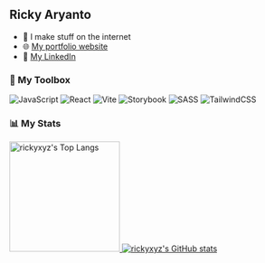 ## Ricky Aryanto
- 🔨 I make stuff on the internet
- 🌐 [My portfolio website](https://rickyxyz.github.io/)
- 💼 [My LinkedIn](https://www.linkedin.com/in/rickyaryanto/)
  
### 🧰 My Toolbox
![JavaScript](https://img.shields.io/badge/javascript-%23323330.svg?style=for-the-badge&logo=javascript&logoColor=%23F7DF1E)
![React](https://img.shields.io/badge/react-%2320232a.svg?style=for-the-badge&logo=react&logoColor=%2361DAFB)
![Vite](https://img.shields.io/badge/vite-%23646CFF.svg?style=for-the-badge&logo=vite&logoColor=white)
![Storybook](https://img.shields.io/badge/-Storybook-FF4785?style=for-the-badge&logo=storybook&logoColor=white)
![SASS](https://img.shields.io/badge/SASS-hotpink.svg?style=for-the-badge&logo=SASS&logoColor=white)
![TailwindCSS](https://img.shields.io/badge/tailwindcss-%2338B2AC.svg?style=for-the-badge&logo=tailwind-css&logoColor=white)
<br/>

### 📊 My Stats
<a href="https://github.com/rickyxyz">
  <img height=195 src="https://github-readme-stats.vercel.app/api/top-langs/?username=rickyxyz&layout=compact&theme=transparent" alt="rickyxyz's Top Langs" />
</a>
<a href="https://github.com/rickyxyz">
  <img src="https://github-readme-stats.vercel.app/api?username=rickyxyz&show_icons=true&theme=transparent" alt="rickyxyz's GitHub stats" />
</a>
